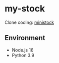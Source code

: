 # my-stock
Clone coding: [ministock](https://mini.koreainvestment.com/public/br/)

## Environment
* Node.js 16
* Python 3.9
